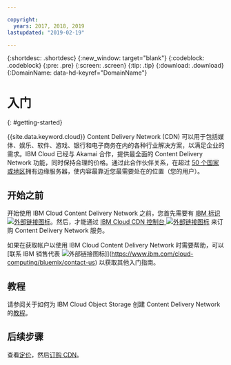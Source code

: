 ```yaml
---

copyright:
  years: 2017, 2018, 2019
lastupdated: "2019-02-19"

---
```


{:shortdesc: .shortdesc}
{:new_window: target="blank"}
{:codeblock: .codeblock}
{:pre: .pre}
{:screen: .screen}
{:tip: .tip}
{:download: .download}
{:DomainName: data-hd-keyref="DomainName"}

# 入门
{: #getting-started}

{{site.data.keyword.cloud}} Content Delivery Network (CDN) 可以用于包括媒体、娱乐、软件、游戏、银行和电子商务在内的各种行业解决方案，以满足企业的需求。IBM Cloud 已经与 Akamai 合作，提供最全面的 Content Delivery Network 功能，同时保持合理的价格。通过此合作伙伴关系，在超过 [50 个国家或地区](/docs/infrastructure/CDN/edge-servers.html#list-of-edge-servers)拥有边缘服务器，使内容最靠近您最需要处在的位置（您的用户）。

## 开始之前

开始使用 IBM Cloud Content Delivery Network 之前，您首先需要有 [IBM 标识 ![外部链接图标](../../icons/launch-glyph.svg "外部链接图标")](https://www.ibm.com/account/us-en/signup/register.html)。然后，才能通过 [IBM Cloud CDN 控制台 ![外部链接图标](../../icons/launch-glyph.svg "外部链接图标")](https://cloud.ibm.com/catalog/infrastructure/cdn-powered-by-akamai) 来订购 Content Delivery Network 服务。

如果在获取帐户以使用 IBM Cloud Content Delivery Network 时需要帮助，可以[联系 IBM 销售代表 ![外部链接图标](../../icons/launch-glyph.svg "外部链接图标")]](https://www.ibm.com/cloud-computing/bluemix/contact-us) 以获取其他入门指南。

## 教程

请参阅关于如何为 IBM Cloud Object Storage 创建 Content Delivery Network 的[教程](/docs/tutorials/static-files-cdn.html)。

## 后续步骤

查看[定价](/docs/infrastructure/CDN?topic=CDN-pricing#pricing)，然后[订购 CDN](/docs/infrastructure/CDN?topic=CDN-order-a-cdn)。

